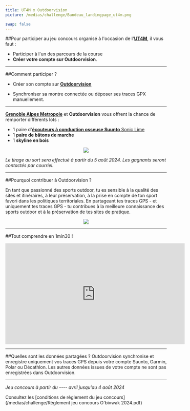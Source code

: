 ```yaml
---
title: UT4M x Outdoorvision
picture: /medias/challenge/Bandeau_landingpage_ut4m.png

swap: false
---
```


##Pour participer au jeu concours organisé à l'occasion de l'**[UT4M](https://ut4m.fr/fr)**, il vous faut :

- Participer à l'un des parcours de la course
- **Créer votre compte sur Outdoorvision**.

---

##Comment participer ?

- Créer son compte sur **[Outdoorvision](https://staging-auth.outdoorvision.fr/auth/realms/PRNSN/protocol/openid-connect/registrations?client_id=back1-outdoorgeovision-prnsn&response_type=code&redirect_uri=https://staging-back.outdoorvision.fr/auth/done/&scope=openid)**

- Synchroniser sa montre connectée ou déposer ses traces GPX manuellement.
  
<participate></participate>

---

**[Grenoble Alpes Metropole](https://www.grenoblealpesmetropole.fr/)** et **Outdoorvision** vous offrent la chance de remporter différents lots : 

- 1 paire d'[**écouteurs à conduction osseuse Suunto** Sonic Lime](https://www.suunto.com/fr-fr/Produits/casque-audio/suunto-sonic/suunto-sonic-lime/) 
- 1 **paire de bâtons de marche** 
- 1 **skyline en bois**
  
<p align="center">
  <img src="/medias/challenge/banniere_lots_ut4m.png">
</p>


*Le tirage au sort sera effectué à partir du 5 août 2024. Les gagnants seront contactés par courriel.*

------

##Pourquoi contribuer à Outdoorvision ?


En tant que passionné des sports outdoor, tu es sensible à la qualité des sites et itinéraires, à leur préservation, à la prise en compte de ton sport favori dans les politiques territoriales. 
En partageant tes traces GPS - et uniquement tes traces GPS - tu contribues à la meilleure connaissance des sports outdoor et à la préservation de tes sites de pratique.

<p align="center">
  <img src="/medias/challenge/contribue_ut4m.png">
</p>

------

##Tout comprendre en 1min30 !
<p align="center">
<iframe width="560" height="315" src="https://www.youtube.com/embed/v=fMkJ--vPamA" title="YouTube video player" frameborder="0" allow="accelerometer; autoplay; clipboard-write; encrypted-media; gyroscope; picture-in-picture" allowfullscreen></iframe>
</p>


---

##Quelles sont les données partagées ?
Outdoorvision synchronise et enregistre uniquement vos traces GPS depuis votre compte Suunto, Garmin, Polar ou Décathlon. Les autres données issues de votre compte ne sont pas enregistrées dans Outdoorvision.

---

*Jeu concours à partir du ---- avril jusqu'au 4 août 2024* 

Consultez les [conditions de règlement du jeu concours](/medias/challenge/Réglement jeu concours O'bivwak 2024.pdf)
<p></p>




